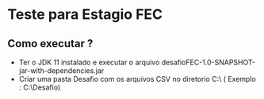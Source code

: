 # Teste para Estagio FEC
## Como executar ? 
- Ter o JDK 11 instalado e executar o arquivo desafioFEC-1.0-SNAPSHOT-jar-with-dependencies.jar
- Criar uma pasta Desafio com os arquivos CSV no diretorio C:\ ( Exemplo : C:\Desafio)
